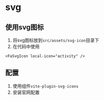 # svg

## 使用svg图标

1. 将svg图标放到`src/assets/svg-icon`目录下
2. 在代码中使用

```vue
<FaSvgIcon local-icon="activity" />
```

## 配置

1. 使用组件`vite-plugin-svg-icons`
2. 安装官网配置
